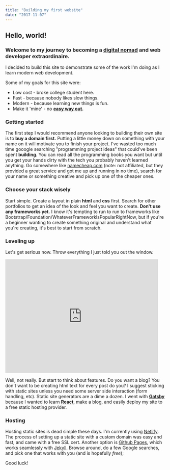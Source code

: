 ```yaml
---
title: "Building my first website"
date: "2017-11-07"
---
```


## Hello, world!

### Welcome to my journey to becoming a [digital nomad](https://www.reddit.com/r/digitalnomad/) and web developer extraordinaire.

I decided to build this site to demonstrate some of the work I'm doing as I learn modern web development. 

Some of my goals for this site were:

* Low cost - broke college student here.
* Fast - because nobody likes slow things.
* Modern - because learning new things is fun.
* Make it 'mine' - no **[easy way out](https://startbootstrap.com/).**

### Getting started

The first step I would recommend anyone looking to building their own site is to **buy a domain first.** Putting a little money down on something with your name on it will motivate you to finish your project. I've wasted too much time gooogle searching "programming project ideas" that could've been spent **building**. You can read all the programming books you want but until you get your hands dirty with the tech you probably haven't learned anything. Go somewhere like [namecheap.com](www.namecheap.com) (note: not affiliated, but they provided a great service and got me up and running in no time), search for your name or something creative and pick up one of the cheaper ones. 

### Choose your stack wisely

Start simple. Create a layout in plain **html** and **css** first. Search for other portfolios to get an idea of the look and feel you want to create. **Don't use any frameworks yet.** I know it's tempting to run to run to frameworks like Bootstrap/Foundation/WhateverFrameworkIsPopularRightNow, but if you're a beginner wanting to create something original and understand what you're creating, it's best to start from scratch.

### Leveling up

Let's get serious now. Throw everything I just told you out the window. 

<iframe src="https://giphy.com/embed/l0HFkA6omUyjVYqw8" width="480" height="357" frameBorder="0" class="giphy-embed" allowFullScreen></iframe><p><a href="https://giphy.com/gifs/baby-money-little-rascals-l0HFkA6omUyjVYqw8"></a></p>

Well, not really. But start to think about features. Do you want a blog? You don't want to be creating html text for every post do you? I suggest sticking with static sites unless you need some server side interaction (form handling, etc). Static site generators are a dime a dozen. I went with **[Gatsby](https://www.gatsbyjs.org/)** because I wanted to learn **[React](https://reactjs.org/)**, make a blog, and easily deploy my site to a free static hosting provider. 

### Hosting

Hosting static sites is dead simple these days. I'm currently using [Netlify](https://www.netlify.com/). The process of setting up a static site with a custom domain was easy and fast, and came with a free SSL cert. Another option is [Github Pages](https://pages.github.com/), which works seamlessly with [Jekyll](https://jekyllrb.com/). Browse around, do a few Google searches, and pick one that works with you (and is hopefully _free_);

Good luck!